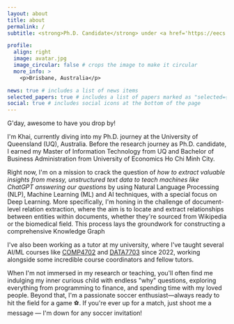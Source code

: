 ```yaml
---
layout: about
title: about
permalink: /
subtitle: <strong>Ph.D. Candidate</strong> under <a href='https://eecs.uq.edu.au/'>EECS @ UQ, Australia</a>. Powered by coffee 🍵.

profile:
  align: right
  image: avatar.jpg
  image_circular: false # crops the image to make it circular
  more_info: >
    <p>Brisbane, Australia</p>

news: true # includes a list of news items
selected_papers: true # includes a list of papers marked as "selected={true}"
social: true # includes social icons at the bottom of the page
---
```

G'day, awesome to have you drop by!

I'm Khai, currently diving into my Ph.D. journey at the University of Queensland (UQ), Australia. Before the research journey as Ph.D. candidate, I earned my Master of Information Technology from UQ and Bachelor of Business Administration from University of Economics Ho Chi Minh City.

Right now, I'm on a mission to crack the question of *how to extract valuable insights from messy, unstructured text data to teach machines like ChatGPT answering our questions* by using Natural Language Processing (NLP), Machine Learning (ML) and AI techniques, with a special focus on Deep Learning. More specifically, I'm honing in the challenge of document-level relation extraction, where the aim is to locate and extract relationships between entities within documents, whether they're sourced from Wikipedia or the biomedical field. This process lays the groundwork for constructing a comprehensive Knowledge Graph

I've also been working as a tutor at my university, where I've taught several AI/ML courses like [COMP4702](https://my.uq.edu.au/programs-courses/course.html?course_code=comp4702) and [DATA7703](https://my.uq.edu.au/programs-courses/course.html?course_code=data7703) since 2022, working alongside some incredible course coordinators and fellow tutors.

When I'm not immersed in my research or teaching, you'll often find me indulging my inner curious child with endless "why" questions, exploring everything from programming to finance, and spending time with my loved people. Beyond that, I'm a passionate soccer enthusiast—always ready to hit the field for a game ⚽. If you're ever up for a match, just shoot me a message — I'm down for any soccer invitation!